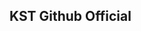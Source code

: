 ## KST Github Official


<table style="margin:0 auto;width:0;">
<tbody>
<tr>
	<td style="padding:15px 3px 3px!important;width:271px !important;">
<div style="font-size:13px;border:1px solid #014400;background:#FFFFFF;border-radius:4px;padding:3px;text-align:center;width:450px;height:160px;margin-top:10px;">

<img style="width:90px;height:90px;border-radius:50px;border:2px solid white;margin-top:-25px;" src="https://khanstormtrackingofficial.files.wordpress.com/2021/06/kstlogo.png" />
<div style="display:inline-block;text-align:center;line-height:19px;margin-top:-12px;">
The Official Khan Storm Tracking Outlets

<a href="https://www.youtube.com/c/KhanStormTrackingOfficial/">https://www.youtube.com/c/KhanStormTrackingOfficial/</a>

<a href="https://www.facebook.com/KhanStormTrackingOfficial/">https://www.facebook.com/KhanStormTrackingOfficial/</a>
	
<a href="https://twitter.com/KhanTracking/">https://twitter.com/KhanTracking/</a>
	
	<a href="https://khanstormtrackingofficial.wordpress.com">https://khanstormtrackingofficial.wordpress.com/</a>
</div>
</div></td>
<td style="padding:15px 3px 3px!important;width:271px !important;">
<div style="font-size:13px;border:1px solid #000000;background:#ffffff;border-radius:4px;padding:3px;text-align:center;width:450px;height:160px;margin-top:10px;">

<img style="width:90px;height:90px;border-radius:50px;border:-25px solid white;margin-top:-15px;" src="https://khanstormtrackingofficial.files.wordpress.com/2021/06/kstchublogo.png" />
<div style="display:inline-block;text-align:center;line-height:15px;margin-top:10px;">
The KST Contributor Hub, Help The Team Grow!
<a href="https://khanstormtrackingofficial.wordpress.com/help-our-team/">https://khanstormtrackingofficial.wordpress.com/help-our-team/</a>
</div>
</div>
</td>
</tr>
</tbody>
</table>
